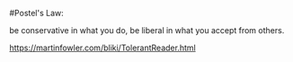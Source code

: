 #Postel's Law:

be conservative in what you do, be liberal in what you accept from others.

https://martinfowler.com/bliki/TolerantReader.html